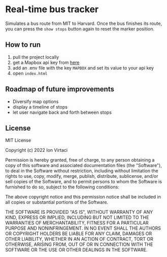 # Real-time bus tracker
Simulates a bus route from MIT to Harvard. Once the bus finishes its route, you can press the `show stops` button again to reset the marker position.

## How to run
1. pull the project locally
2. get a Mapbox api key from [here](https://docs.mapbox.com/help/glossary/access-token/)
3. add an .env file with the key `MAPBOX` and set its value to your api key
4. open `index.html`

## Roadmap of future improvements
- Diversify map options
- display a timeline of stops
- let user navigate back and forth between stops

## License
MIT License

Copyright (c) 2022 Ion Virtaci

Permission is hereby granted, free of charge, to any person obtaining a copy of this software and associated documentation files (the "Software"), to deal in the Software without restriction, including without limitation the rights to use, copy, modify, merge, publish, distribute, sublicense, and/or sell copies of the Software, and to permit persons to whom the Software is furnished to do so, subject to the following conditions:

The above copyright notice and this permission notice shall be included in all copies or substantial portions of the Software.

THE SOFTWARE IS PROVIDED "AS IS", WITHOUT WARRANTY OF ANY KIND, EXPRESS OR IMPLIED, INCLUDING BUT NOT LIMITED TO THE WARRANTIES OF MERCHANTABILITY, FITNESS FOR A PARTICULAR PURPOSE AND NONINFRINGEMENT. IN NO EVENT SHALL THE AUTHORS OR COPYRIGHT HOLDERS BE LIABLE FOR ANY CLAIM, DAMAGES OR OTHER LIABILITY, WHETHER IN AN ACTION OF CONTRACT, TORT OR OTHERWISE, ARISING FROM, OUT OF OR IN CONNECTION WITH THE SOFTWARE OR THE USE OR OTHER DEALINGS IN THE SOFTWARE.
